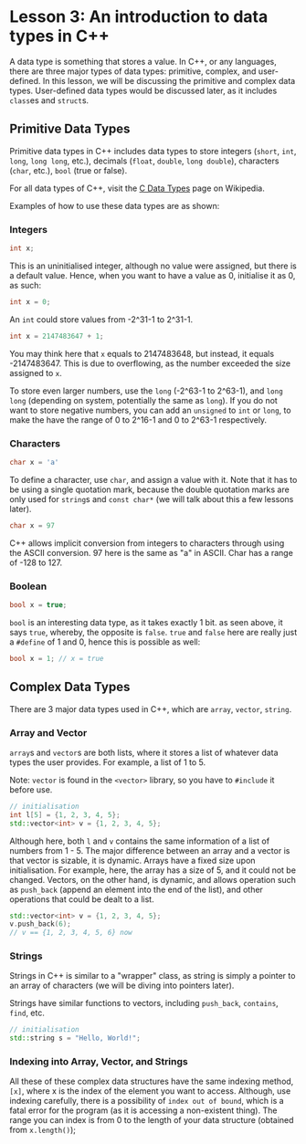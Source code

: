 # Lesson 3: An introduction to data types in C++

A data type is something that stores a value. In C++, or any languages, there are three major types of data types: primitive, complex, and user-defined. In this lesson, we will be discussing the primitive and complex data types. User-defined data types would be discussed later, as it includes `class`es and `struct`s.

## Primitive Data Types
Primitive data types in C++ includes data types to store integers (`short`, `int`, `long`, `long long`, etc.), decimals (`float`, `double`, `long double`), characters (`char`, etc.), `bool` (true or false).

For all data types of C++, visit the [C Data Types](https://en.wikipedia.org/wiki/C_data_types) page on Wikipedia.

Examples of how to use these data types are as shown:

### Integers
```cpp
int x; 
```
This is an uninitialised integer, although no value were assigned, but there is a default value. Hence, when you want to have a value as 0, initialise it as 0, as such:

```cpp
int x = 0;
```

An `int` could store values from -2^31-1 to 2^31-1. 

```cpp
int x = 2147483647 + 1;
```

You may think here that `x` equals to 2147483648, but instead, it equals -2147483647. This is due to overflowing, as the number exceeded the size assigned to `x`.

To store even larger numbers, use the `long` (-2^63-1 to 2^63-1), and `long long` (depending on system, potentially the same as `long`). If you do not want to store negative numbers, you can add an `unsigned` to `int` or `long`, to make the have the range of 0 to 2^16-1 and 0 to 2^63-1 respectively.

### Characters
```cpp
char x = 'a'
```
To define a character, use `char`, and assign a value with it. Note that it has to be using a single quotation mark, because the double quotation marks are only used for `string`s and `const char*` (we will talk about this a few lessons later).

```cpp
char x = 97
```
C++ allows implicit conversion from integers to characters through using the ASCII conversion. 97 here is the same as "a" in ASCII. Char has a range of -128 to 127.

### Boolean
```cpp
bool x = true;
``` 
`bool` is an interesting data type, as it takes exactly 1 bit. as seen above, it says `true`, whereby, the opposite is `false`. `true` and `false` here are really just a `#define` of 1 and 0, hence this is possible as well:
```cpp
bool x = 1; // x = true
```

## Complex Data Types
There are 3 major data types used in C++, which are `array`, `vector`, `string`.

### Array and Vector
`array`s and `vector`s are both lists, where it stores a list of whatever data types the user provides. For example, a list of 1 to 5. 

Note: `vector` is found in the `<vector>` library, so you have to `#include` it before use.

```cpp
// initialisation
int l[5] = {1, 2, 3, 4, 5};
std::vector<int> v = {1, 2, 3, 4, 5};
```
Although here, both `l` and `v` contains the same information of a list of numbers from 1 - 5. The major difference between an array and a vector is that vector is sizable, it is dynamic. Arrays have a fixed size upon initialisation. For example, here, the array has a size of 5, and it could not be changed. Vectors, on the other hand, is dynamic, and allows operation such as `push_back` (append an element into the end of the list), and other operations that could be dealt to a list.
```cpp
std::vector<int> v = {1, 2, 3, 4, 5};
v.push_back(6);
// v == {1, 2, 3, 4, 5, 6} now
```

### Strings
Strings in C++ is similar to a "wrapper" class, as string is simply a pointer to an array of characters (we will be diving into pointers later).

Strings have similar functions to vectors, including `push_back`, `contains`, `find`, etc.
```cpp
// initialisation
std::string s = "Hello, World!";
```

### Indexing into Array, Vector, and Strings

All these of these complex data structures have the same indexing method, `[x]`, where x is the index of the element you want to access. Although, use indexing carefully, there is a possibility of `index out of bound`, which is a fatal error for the program (as it is accessing a non-existent thing). The range you can index is from 0 to the length of your data structure (obtained from `x.length()`);
